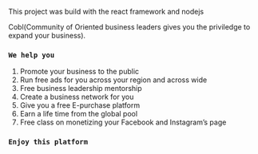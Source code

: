 This project was build with the react framework and nodejs



Cobl(Community of Oriented business leaders gives you the priviledge to expand your business).<br>




### `We help you`
1.  Promote your business to the public 
2.  Run free ads for you across your region and across wide
3.  Free business leadership mentorship
4.  Create a business network for you
5.  Give you a free E-purchase platform
6.  Earn a life time from the global pool 
7.  Free class on monetizing your Facebook and Instagram’s page

### `Enjoy this platform`
